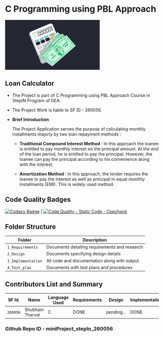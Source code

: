 # C Programming using PBL Approach
![loanCalculator](https://github.com/sstharval/miniProject_stepIn_260056/blob/main/6_ImagesAndVideos/loan.jfif)

## **Loan Calculator**

-   The Project is part of C Programming using PBL Approach Course in StepIN Program of GEA.

-   The Project Work is liable to SF ID - 260056.

-   **Brief Introduction** 
    
    The Project Application serves the purpose of calculating monthly installments majorly by two loan repayment methods :

    -   **Traditional Compound Interest Method**    :   In this approach the loanee is entitled to pay monthly interest on the principal amount. At the end of the loan period, he is entitled to pay the principal. However, the loanee can pay the principal according to his convenience along with the interest.

    -   **Amortization Method** :   In this approach, the lender requires the loanee to pay the interest as well as principal in equal monthly installments (EMI). This is widely used method.

## Code Quality Badges
[![Codacy Badge](https://app.codacy.com/project/badge/Grade/9b236e391dcf450898fc9494f981bb54)](https://www.codacy.com/gh/sstharval/miniProject_stepIn_260056/dashboard?utm_source=github.com&amp;utm_medium=referral&amp;utm_content=sstharval/miniProject_stepIn_260056&amp;utm_campaign=Badge_Grade) | [![Code Quality - Static Code - Cppcheck](https://github.com/sstharval/miniProject_stepIn_260056/actions/workflows/cppcheck.yml/badge.svg)](https://github.com/sstharval/miniProject_stepIn_260056/actions/workflows/cppcheck.yml)

## Folder Structure
Folder             | Description
-------------------| -------------------------------------------------
`1_Requirements`   | Documents detailing requirements and research
`2_Design`         | Documents specifying design details
`3_Implementation` | All code and documentation along with output
`4_Test_plan`      | Documents with test plans and procedures

## Contributors List and Summary

SF Id.    |      Name        |  Language Used   | Requirements |   Design   | Implementation | Report    
----------|------------------|------------------|--------------|------------|----------------|----------
`260056`  | Shubham Tharval  |       C          |   DONE |  pending...|       DONE     |  DONE

### Github Repo ID - miniProject_stepIn_260056
